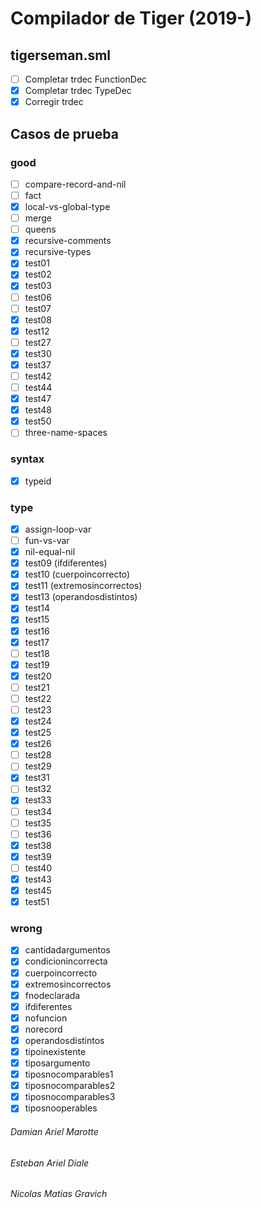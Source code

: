 # Compilador de Tiger (2019-)

## tigerseman.sml
- [ ] Completar trdec FunctionDec
- [x] Completar trdec TypeDec
- [x] Corregir trdec

## Casos de prueba

### good
- [ ] compare-record-and-nil
- [ ] fact
- [x] local-vs-global-type
- [ ] merge
- [ ] queens
- [x] recursive-comments
- [x] recursive-types
- [x] test01
- [x] test02
- [x] test03
- [ ] test06
- [ ] test07
- [x] test08
- [x] test12
- [ ] test27
- [x] test30
- [x] test37
- [ ] test42
- [ ] test44
- [x] test47
- [x] test48
- [x] test50
- [ ] three-name-spaces

### syntax
- [x] typeid

### type
- [x] assign-loop-var
- [ ] fun-vs-var
- [x] nil-equal-nil
- [x] test09 (ifdiferentes)
- [x] test10 (cuerpoincorrecto)
- [x] test11 (extremosincorrectos)
- [x] test13 (operandosdistintos)
- [x] test14
- [x] test15
- [x] test16
- [x] test17
- [ ] test18
- [x] test19
- [x] test20
- [ ] test21
- [ ] test22
- [ ] test23
- [x] test24
- [x] test25
- [x] test26
- [ ] test28
- [ ] test29
- [x] test31
- [ ] test32
- [x] test33
- [ ] test34
- [ ] test35
- [ ] test36
- [x] test38
- [x] test39
- [ ] test40
- [x] test43
- [x] test45
- [x] test51

### wrong
- [x] cantidadargumentos
- [x] condicionincorrecta
- [x] cuerpoincorrecto
- [x] extremosincorrectos
- [x] fnodeclarada
- [x] ifdiferentes
- [x] nofuncion
- [x] norecord
- [x] operandosdistintos
- [x] tipoinexistente
- [x] tiposargumento
- [x] tiposnocomparables1
- [x] tiposnocomparables2
- [x] tiposnocomparables3
- [x] tiposnooperables

###### Damian Ariel Marotte
###### Esteban Ariel Diale
###### Nicolas Matias Gravich
